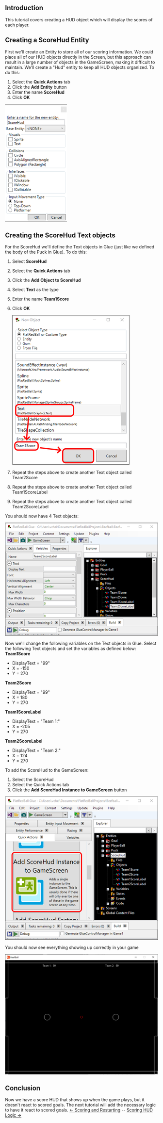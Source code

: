 ## Introduction

This tutorial covers creating a HUD object which will display the scores of each player.

## Creating a ScoreHud Entity

First we'll create an Entity to store all of our scoring information. We could place all of our HUD objects directly in the Screen, but this approach can result in a large number of objects in the GameScreen, making it difficult to maintain. We'll create a "Hud" entity to keep all HUD objects organized. To do this:

1.  Select the **Quick Actions** tab
2.  Click the **Add Entity** button
3.  Enter the name **ScoreHud**
4.  Click **OK**

![](/media/2021-07-img_60fdd1776370c.png)

## Creating the ScoreHud Text objects

For the ScoreHud we'll define the Text objects in Glue (just like we defined the body of the Puck in Glue). To do this:

1.  Select **ScoreHud**

2.  Select the **Quick Actions** tab

3.  Click the **Add Object to ScoreHud**

4.  Select **Text** as the type

5.  Enter the name **Team1Score**

6.  Click ****OK****

    ![](/media/2021-07-img_60fdd21643893.png)

7.  Repeat the steps above to create another Text object called Team2Score

8.  Repeat the steps above to create another Text object called Team1ScoreLabel

9.  Repeat the steps above to create another Text object called Team2ScoreLabel

You should now have 4 Text objects:

![](/media/2021-07-img_60fdd24f94751.png)

Now we'll change the following variables on the Text objects in Glue. Select the following Text objects and set the variables as defined below: **Team1Score**

-   DisplayText = "99"
-   X = -150
-   Y = 270

**Team2Score**

-   DisplayText = "99"
-   X = 180
-   Y = 270

**Team1ScoreLabel**

-   DisplayText = "Team 1:"
-   X = -205
-   Y = 270

**Team2ScoreLabel**

-   DisplayText = "Team 2:"
-   X = 124
-   Y = 270

To add the ScoreHud to the GameScreen:

1.  Select the ScoreHud
2.  Select the Quick Actions tab
3.  Click the **Add ScoreHud Instance to GameScreen** button

![](/media/2021-07-img_60fdd305ee7ac.png)

You should now see everything showing up correctly in your game

![Screenshot of in-progress BeefBall game showing player one and player two score HUD at the top.](/media/2021-05-img_609de61e7870f.png)

## Conclusion

Now we have a score HUD that shows up when the game plays, but it doesn't react to scored goals. The next tutorial will add the necessary logic to have it react to scored goals. [\<- Scoring and Restarting](/documentation/tutorials/beefball/scoring-and-restarting-rounds.md "Tutorials:Beefball:Scoring and Restarting Rounds") -- [Scoring HUD Logic -\>](/documentation/tutorials/beefball/scoring-hud-logic.md "Tutorials:Beefball:Scoring Hud Logic")
